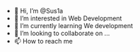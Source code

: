 - 👋 Hi, I’m @Sus1a
- 👀 I’m interested in Web Development
- 🌱 I’m currently learning We development
- 💞️ I’m looking to collaborate on ...
- 📫 How to reach me 

<!---
Sus1a/Sus1a is a ✨ special ✨ repository because its `README.md` (this file) appears on your GitHub profile.
You can click the Preview link to take a look at your changes.
--->
